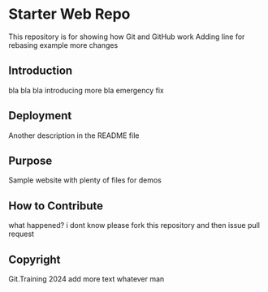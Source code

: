 # Starter Web Repo

This repository is for showing how Git and GitHub work
Adding line for rebasing example
more changes

## Introduction

bla bla  bla introducing more bla
emergency fix

## Deployment

Another description in the README file

## Purpose

Sample website with plenty of files for demos

## How to Contribute
what happened?
i dont know
please fork this repository and then issue pull request

## Copyright

Git.Training 2024 add more text
whatever man